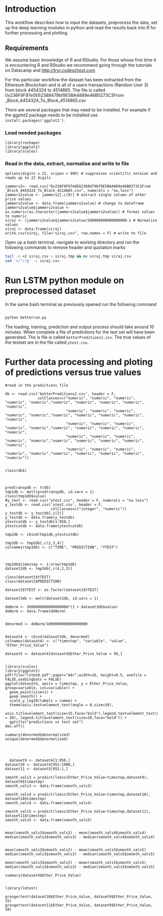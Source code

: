 Introduction
===========

This workflow describes how to input the datasets, preprocess the data, set up the deep learning modules in python and read the results back into R for further processing and plotting.

Requirements
------------

We assume basic knowledge of R and RStudio. For those whose first time it is encountering R and RStudio we recommend going through the tutorials on Datacamp and http://tryr.codeschool.com


For this particular workflow the dataset has been extracted from the Ethereum Blockchain and is all of a users transactions (Random User 3) from block 4454324 to 4514865. The file is called 0x236F9F97e0E62388479bf9E5BA4889e46B0273C3From _Block_4454324_To_Block_4514865.csv

There are several packages that may need to be installed. For example if the ggplot2 package needs to be installed use `install.packages('ggplot2')`.


### Load needed packages


```{r Initial - version}
library(reshape)
library(ggplot2)
library(scales)

```

### Read in the data, extract, normalise and write to file
```{r Initial - version}
options(digits = 22, scipen = 999) # suppresses scientific notaion and reads up to 22 digits

jammers2<- read.csv("0x236F9F97e0E62388479bf9E5BA4889e46B0273C3From _Block_4454324_To_Block_4514865.csv", numerals = "no.loss")
jammers2value <- jammers2[,c(9)] # extract single column of ether price values
jammers2value <- data.frame(jammers2value) # change to dataframe
jammers2value$jammers2value <- as.numeric(as.character(jammers2value$jammers2value)) # format values to numeric
siraj <- (jammers2value$jammers2value/500000000000000000-1 # Normalise values
siraj <- data.frame(siraj)
write.csv(siraj, file="siraj.csv", row.names = F) # write to file
```

Open up a bash terminal, navigate to working directory and run the following commands to remove header and quotation marks

```bash
tail -n +2 siraj.csv > siraj.tmp && mv siraj.tmp siraj.csv
sed 's/"//g' -i siraj.csv
```

Run LSTM python module on preprocessed dataset
==============================================

In the same bash terminal as previously opened run the following command

```bash 

python betterrun.py

```

The loading, training, prediction and output process should take around 10 minutes. When complete a file of predictions for the test set will have been generated. The is file is called ```betterPreditions2.csv```. The true values of the testset are in the file called ```ytest.csv```.



Further data processing and ploting of predictions versus true values
=====================================================================


```{r Initial - version}
#read in the predictions file

db <- read.csv('betterPreditions2.csv', header = F,
               colClasses=c("numeric", "numeric", "numeric", "numeric", "numeric","numeric", "numeric", "numeric", "numeric", "numeric",
                            "numeric", "numeric", "numeric", "numeric", "numeric","numeric", "numeric", "numeric", "numeric", "numeric",
                            "numeric", "numeric", "numeric", "numeric", "numeric","numeric", "numeric", "numeric", "numeric", "numeric",
                            "numeric", "numeric", "numeric", "numeric", "numeric","numeric", "numeric", "numeric", "numeric", "numeric",
                            "numeric", "numeric", "numeric", "numeric", "numeric","numeric", "numeric", "numeric", "numeric", "numeric"))


class(db$)



predtranspdb <- t(db)
tmp1db <- melt(predtranspdb, id.vars = 1)
class(tmp1db$value)
#y_test <- read.csv("ytest.csv", header = F, numerals = "no.loss")
y_testdb <- read.csv('ytest.csv', header = F,
                     colClasses=c("integer", "numeric"))
y_testdb <- y_testdb[,c(2)]
y_testdb <- data.frame(y_testdb)
ytestcutdb <- y_testdb[1:950,]
ytestcutdb <- data.frame(ytestcutdb)

tmp2db <- cbind(tmp1db,ytestcutdb)

tmp3db <- tmp2db[,c(2,3,4)]
colnames(tmp3db) <- c("TIME", "PREDICTION", "YTEST")



tmp3db$timestep <- 1:nrow(tmp3db)
dataset2db <- tmp3db[,c(4,2,3)]

class(dataset2$YTEST)
class(dataset2$PREDICTION)

dataset2$YTEST <- as.factor(dataset2$YTEST)

dataset3db <- melt(dataset2db, id.vars = 1)

deNorm <- 5000000000000000000*(1 + dataset3db$value)
deNorm <- data.frame(deNorm)


denormed <- deNorm/1000000000000000000


dataset4 <- cbind(dataset3db, denormed)
colnames(dataset4) <- c("timestep", "variable", "value", "Ether_Price_Value")

dataset5 <- dataset4[dataset4$Ether_Price_Value < 50,]


library(scales)
library(ggplot2)
pdf(file="lstm10.pdf",paper="A4r",width=16, height=8.5, onefile = FALSE,useDingbats = FALSE)
ggplot(dataset4, aes(x = timestep, y = Ether_Price_Value, group=variable, col=variable)) + 
  geom_point(size=1) +
  geom_smooth() +
  scale_y_log10(labels = comma) +
  theme(axis.text=element_text(angle = 0,size=10),
        axis.title=element_text(size=15,face="bold"),legend.text=element_text(size = 20), legend.title=element_text(size=10,face="bold")) +
  ggtitle("predictions vs test set")
dev.off()

summary(denormed$denormalized)
unique(denormed$denormalized)




  dataset9 <- dataset4[1:950,]
dataset10 <- dataset4[951:1900,]
dataset11 <- dataset5[951:1,]

smooth_vals3 = predict(loess(Ether_Price_Value~timestep,dataset9), dataset9$timestep)
smooth_vals3 <- data.frame(smooth_vals3)

smooth_vals4 = predict(loess(Ether_Price_Value~timestep,dataset10), dataset10$timestep)
smooth_vals4 <- data.frame(smooth_vals4)

smooth_vals5 = predict(loess(Ether_Price_Value~timestep,dataset11), dataset11$timestep)
smooth_vals5 <- data.frame(smooth_vals5)


mean(smooth_vals3$smooth_vals3) - mean(smooth_vals4$smooth_vals4)
median(smooth_vals3$smooth_vals3) - median(smooth_vals4$smooth_vals4)


mean(smooth_vals3$smooth_vals3) - mean(smooth_vals5$smooth_vals5)
median(smooth_vals3$smooth_vals3) - median(smooth_vals5$smooth_vals5)

mean(smooth_vals3$smooth_vals3) - mean(smooth_vals5$smooth_vals5)
median(smooth_vals3$smooth_vals3) - median(smooth_vals5$smooth_vals5)

summary(dataset4$Ether_Price_Value)


library(lmtest)

grangertest(dataset10$Ether_Price_Value, dataset9$Ether_Price_Value, 25)
grangertest(dataset11$Ether_Price_Value, dataset9$Ether_Price_Value, 50)